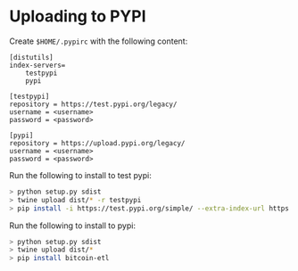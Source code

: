 # Uploading to PYPI

Create `$HOME/.pypirc` with the following content:

```
[distutils]
index-servers=
    testpypi
    pypi

[testpypi]
repository = https://test.pypi.org/legacy/
username = <username>
password = <password>

[pypi]
repository = https://upload.pypi.org/legacy/
username = <username>
password = <password>
```

Run the following to install to test pypi:

```bash
> python setup.py sdist
> twine upload dist/* -r testpypi
> pip install -i https://test.pypi.org/simple/ --extra-index-url https://pypi.org/simple bitcoin-etl 
```

Run the following to install to pypi:

```bash
> python setup.py sdist
> twine upload dist/* 
> pip install bitcoin-etl 
```
